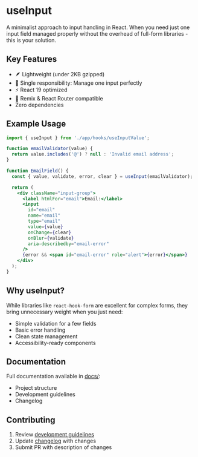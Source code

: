 # useInput

A minimalist approach to input handling in React. When you need just one input field managed properly without the overhead of full-form libraries - this is your solution.

## Key Features
- 🪶 Lightweight (under 2KB gzipped)
- 🎯 Single responsibility: Manage one input perfectly
- ⚡ React 19 optimized
- 🧩 Remix & React Router compatible
- Zero dependencies

## Example Usage
```jsx
import { useInput } from './app/hooks/useInputValue';

function emailValidator(value) {
  return value.includes('@') ? null : 'Invalid email address';
}

function EmailField() {
  const { value, validate, error, clear } = useInput(emailValidator);

  return (
    <div className="input-group">
      <label htmlFor="email">Email:</label>
      <input
        id="email"
        name="email"
        type="email"
        value={value}
        onChange={clear}
        onBlur={validate}
        aria-describedby="email-error"
      />
      {error && <span id="email-error" role="alert">{error}</span>}
    </div>
  );
}
```

## Why useInput?
While libraries like `react-hook-form` are excellent for complex forms, they bring unnecessary weight when you just need:
- Simple validation for a few fields
- Basic error handling
- Clean state management
- Accessibility-ready components

## Documentation
Full documentation available in [docs/](docs/):
- Project structure
- Development guidelines
- Changelog

## Contributing
1. Review [development guidelines](docs/guidelines/development-guidelines.md)
2. Update [changelog](docs/changelog/changelog.md) with changes
3. Submit PR with description of changes

